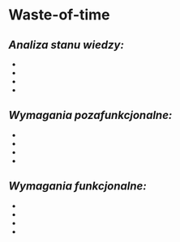 # **Waste-of-time**

## *Analiza stanu wiedzy:*
-
-
-
-
## *Wymagania pozafunkcjonalne:*
-
-
-
-
## *Wymagania funkcjonalne:*
-
-
-
-
